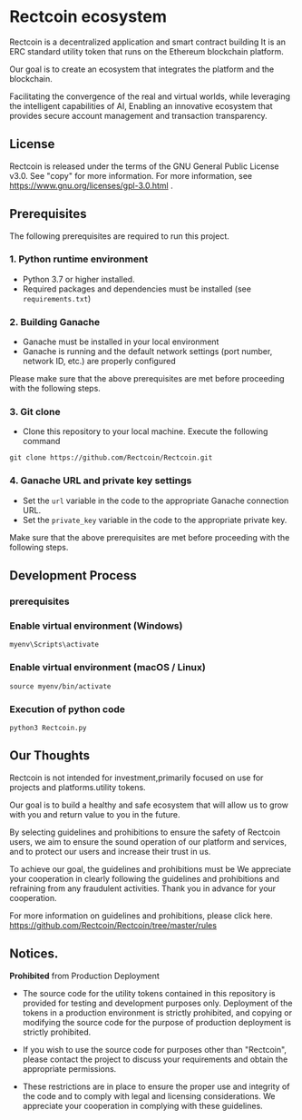 # Rectcoin ecosystem
Rectcoin is a decentralized application and smart contract building It is an ERC standard utility token that runs on the Ethereum blockchain platform.

Our goal is to create an ecosystem that integrates the platform and the blockchain.

Facilitating the convergence of the real and virtual worlds, while leveraging the intelligent capabilities of AI, Enabling an innovative ecosystem that provides secure account management and transaction transparency.

## License
Rectcoin is released under the terms of the GNU General Public License v3.0. See "copy" for more information. For more information, see https://www.gnu.org/licenses/gpl-3.0.html . 

## Prerequisites

The following prerequisites are required to run this project.

### 1. Python runtime environment

- Python 3.7 or higher installed.
- Required packages and dependencies must be installed (see `requirements.txt`)

### 2. Building Ganache

- Ganache must be installed in your local environment
- Ganache is running and the default network settings (port number, network ID, etc.) are properly configured

Please make sure that the above prerequisites are met before proceeding with the following steps.

### 3. Git clone
- Clone this repository to your local machine. Execute the following command
```
git clone https://github.com/Rectcoin/Rectcoin.git
```

### 4. Ganache URL and private key settings

- Set the `url` variable in the code to the appropriate Ganache connection URL.
- Set the `private_key` variable in the code to the appropriate private key.

Make sure that the above prerequisites are met before proceeding with the following steps.

## Development Process
### prerequisites


### Enable virtual environment (Windows)
```
myenv\Scripts\activate
```
### Enable virtual environment (macOS / Linux)
```
source myenv/bin/activate
```
### Execution of python code
```
python3 Rectcoin.py
```

## Our Thoughts

Rectcoin is not intended for investment,primarily focused on use for projects and platforms.utility tokens.

Our goal is to build a healthy and safe ecosystem that will allow us to grow with you and return value to you in the future.

By selecting guidelines and prohibitions to ensure the safety of Rectcoin users, we aim to ensure the sound operation of our platform and services, and to protect our users and increase their trust in us.

To achieve our goal, the guidelines and prohibitions must be We appreciate your cooperation in clearly following the guidelines and prohibitions and refraining from any fraudulent activities. Thank you in advance for your cooperation.

For more information on guidelines and prohibitions, please click here.
https://github.com/Rectcoin/Rectcoin/tree/master/rules

## Notices.

**Prohibited** from Production Deployment

- The source code for the utility tokens contained in this repository is provided for testing and development purposes only. Deployment of the tokens in a production environment is strictly prohibited, and copying or modifying the source code for the purpose of production deployment is strictly prohibited.

- If you wish to use the source code for purposes other than "Rectcoin", please contact the project to discuss your requirements and obtain the appropriate permissions.

- These restrictions are in place to ensure the proper use and integrity of the code and to comply with legal and licensing considerations. We appreciate your cooperation in complying with these guidelines.
